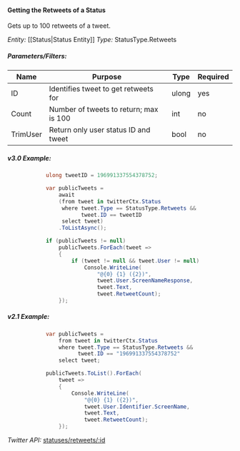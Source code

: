 #### Getting the Retweets of a Status

Gets up to 100 retweets of a tweet.

*Entity:* [[Status|Status Entity]]
*Type:* StatusType.Retweets

##### Parameters/Filters:

| Name | Purpose | Type | Required |
|------|---------|------|----------|
| ID | Identifies tweet to get retweets for | ulong | yes |
| Count | Number of tweets to return; max is 100 | int | no |
| TrimUser | Return only user status ID and tweet | bool | no |

##### v3.0 Example:

```c#
            ulong tweetID = 196991337554378752;

            var publicTweets =
                await
                (from tweet in twitterCtx.Status
                 where tweet.Type == StatusType.Retweets &&
                       tweet.ID == tweetID
                 select tweet)
                .ToListAsync();

            if (publicTweets != null)
                publicTweets.ForEach(tweet =>
                {
                    if (tweet != null && tweet.User != null)
                        Console.WriteLine(
                            "@{0} {1} ({2})",
                            tweet.User.ScreenNameResponse,
                            tweet.Text,
                            tweet.RetweetCount);
                });
```

##### v2.1 Example:

```c#
            var publicTweets =
                from tweet in twitterCtx.Status
                where tweet.Type == StatusType.Retweets &&
                      tweet.ID == "196991337554378752"
                select tweet;

            publicTweets.ToList().ForEach(
                tweet =>
                {
                    Console.WriteLine(
                        "@{0} {1} ({2})",
                        tweet.User.Identifier.ScreenName,
                        tweet.Text,
                        tweet.RetweetCount);
                });
```

*Twitter API:* [statuses/retweets/:id](https://developer.twitter.com/en/docs/tweets/post-and-engage/api-reference/get-statuses-retweets-id)